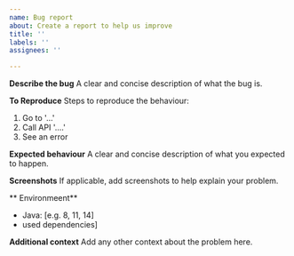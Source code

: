 ```yaml
---
name: Bug report
about: Create a report to help us improve
title: ''
labels: ''
assignees: ''

---
```


**Describe the bug**
A clear and concise description of what the bug is.

**To Reproduce**
Steps to reproduce the behaviour:
1. Go to '...'
2. Call API '....'
4. See an error

**Expected behaviour**
A clear and concise description of what you expected to happen.

**Screenshots**
If applicable, add screenshots to help explain your problem.



** Environmeent**
 - Java: [e.g. 8, 11, 14]
 - used dependencies]


**Additional context**
Add any other context about the problem here.
